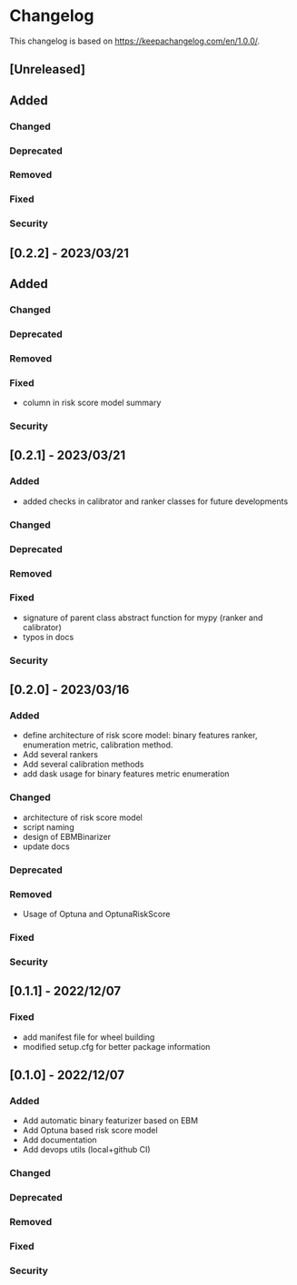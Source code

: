 # Changelog
This changelog is based on https://keepachangelog.com/en/1.0.0/.

## [Unreleased]
## Added
### Changed
### Deprecated
### Removed
### Fixed
### Security

## [0.2.2] - 2023/03/21
## Added
### Changed
### Deprecated
### Removed
### Fixed
- column in risk score model summary
### Security

## [0.2.1] - 2023/03/21
### Added
- added checks in calibrator and ranker classes for future developments
### Changed
### Deprecated
### Removed
### Fixed
- signature of parent class abstract function for mypy (ranker and calibrator)
- typos in docs
### Security

## [0.2.0] - 2023/03/16
### Added
- define architecture of risk score model: binary features ranker, enumeration metric, calibration method.
- Add several rankers
- Add several calibration methods
- add dask usage for binary features metric enumeration
### Changed
- architecture of risk score model
- script naming
- design of EBMBinarizer
- update docs
### Deprecated
### Removed
- Usage of Optuna and OptunaRiskScore
### Fixed
### Security

## [0.1.1] - 2022/12/07
### Fixed
- add manifest file for wheel building
- modified setup.cfg for better package information


## [0.1.0] - 2022/12/07
### Added
- Add automatic binary featurizer based on EBM
- Add Optuna based risk score model
- Add documentation
- Add devops utils (local+github CI)
### Changed
### Deprecated
### Removed
### Fixed
### Security
